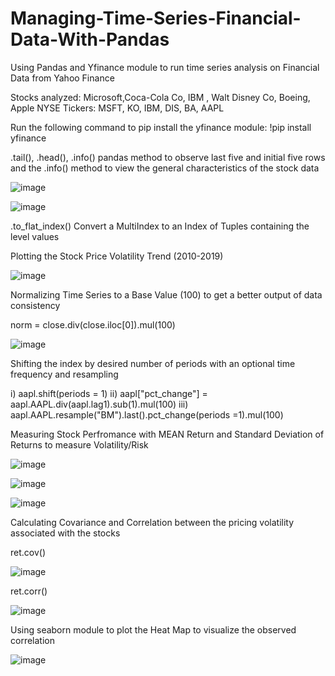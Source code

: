 # Managing-Time-Series-Financial-Data-With-Pandas

Using Pandas and Yfinance module to run time series analysis on Financial Data from Yahoo Finance

Stocks analyzed: Microsoft,Coca-Cola Co, IBM , Walt Disney Co, Boeing, Apple
NYSE Tickers: MSFT, KO, IBM, DIS, BA, AAPL

Run the following command to pip install the yfinance module: !pip install yfinance

.tail(), .head(), .info() pandas method to observe last five and initial five rows and the .info() method to view the general characteristics of the stock data

![image](https://user-images.githubusercontent.com/113868226/202024509-c43008c6-1726-40b7-9640-5c096af9230b.png)

![image](https://user-images.githubusercontent.com/113868226/202024550-520eb3b6-ce67-400e-9cdf-5811fc391c04.png)


.to_flat_index() Convert a MultiIndex to an Index of Tuples containing the level values

Plotting the Stock Price Volatility Trend (2010-2019)

![image](https://user-images.githubusercontent.com/113868226/202024778-2092c815-ef1f-470c-8471-15a739d0cfa1.png)


Normalizing Time Series to a Base Value (100) to get a better output of data consistency

norm = close.div(close.iloc[0]).mul(100)

![image](https://user-images.githubusercontent.com/113868226/202025146-874296d2-708a-4552-88e7-a663ee330671.png)


 Shifting the index by desired number of periods with an optional time frequency and resampling 
 
 i) aapl.shift(periods = 1)
 ii) aapl["pct_change"] = aapl.AAPL.div(aapl.lag1).sub(1).mul(100)
 iii) aapl.AAPL.resample("BM").last().pct_change(periods =1).mul(100)
 
 Measuring Stock Perfromance with MEAN Return and Standard Deviation of Returns to measure Volatility/Risk
 
![image](https://user-images.githubusercontent.com/113868226/202025965-def214e9-a7a6-440e-87eb-781a237920ab.png)
 
![image](https://user-images.githubusercontent.com/113868226/202026214-3543cf0a-27d4-4b68-8777-cbc8df719cff.png)

![image](https://user-images.githubusercontent.com/113868226/202026166-1ecce53d-eb8f-4d2a-8b97-28fe09927a62.png)

Calculating Covariance and Correlation between the pricing volatility associated with the stocks

ret.cov()

![image](https://user-images.githubusercontent.com/113868226/202026607-8eaeed21-3286-4a5a-bf44-aed6022b040f.png)

ret.corr()

![image](https://user-images.githubusercontent.com/113868226/202026656-10b1ede7-7daf-4750-8e9e-d37e673604bb.png)

Using seaborn module to plot the Heat Map to visualize the observed correlation

![image](https://user-images.githubusercontent.com/113868226/202026708-b1b74c2f-ac77-43e6-bd4d-e0c12da4b3e2.png)



 
 






